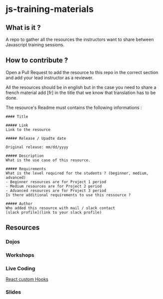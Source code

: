 # js-training-materials

## What is it ?

A repo to gather all the resources the instructors want to share between Javascript training sessions.

## How to contribute ?

Open a Pull Request to add the resource to this repo in the correct section and add your lead instructor as a reviewer.

All the resources should be in english but in the case you need to share a french material add [fr] in the title that we know that translation has to be done.

The resource's Readme must contains the following informations :

```
#### Title

##### Link
Link to the resource

##### Release / Upadte date

Original release: mm/dd/yyyy

##### Description
What is the use case of this resource.

##### Requirements
What is the level required for the students ? (beginner, medium, advanced)
- Beginner resources are for Project 1 period
- Medium resources are for Project 2 period
- Advanced resources are for Project 3 period
Is there additional requirements to use this ressource ?

##### Author
Who added this resource with mail / slack contact
[slack profile](link to your slack profile)

```

## Resources

### Dojos

### Workshops

### Live Coding

[React custom Hooks](./live-coding/react/useForm-hooks/useForm.md)

### Slides
